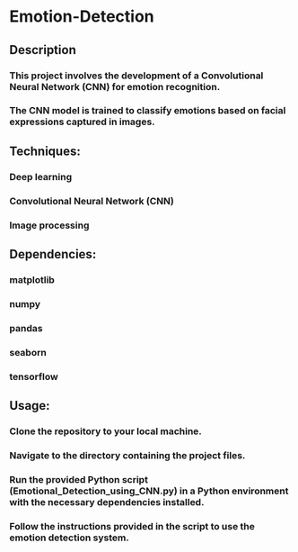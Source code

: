 # Emotion-Detection

## Description

### This project involves the development of a Convolutional Neural Network (CNN) for emotion recognition. 
### The CNN model is trained to classify emotions based on facial expressions captured in images.

## Techniques:
### Deep learning
### Convolutional Neural Network (CNN)
### Image processing

## Dependencies:
### matplotlib
### numpy
### pandas
### seaborn
### tensorflow

## Usage:
### Clone the repository to your local machine.
### Navigate to the directory containing the project files.
### Run the provided Python script (Emotional_Detection_using_CNN.py) in a Python environment with the necessary dependencies installed.
### Follow the instructions provided in the script to use the emotion detection system.
